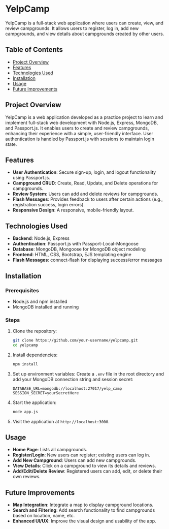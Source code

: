 # YelpCamp

YelpCamp is a full-stack web application where users can create, view, and review campgrounds. It allows users to register, log in, add new campgrounds, and view details about campgrounds created by other users.

## Table of Contents

- [Project Overview](#project-overview)
- [Features](#features)
- [Technologies Used](#technologies-used)
- [Installation](#installation)
- [Usage](#usage)
- [Future Improvements](#future-improvements)

## Project Overview

YelpCamp is a web application developed as a practice project to learn and implement full-stack web development with Node.js, Express, MongoDB, and Passport.js. It enables users to create and review campgrounds, enhancing their experience with a simple, user-friendly interface. User authentication is handled by Passport.js with sessions to maintain login state.

## Features

- **User Authentication**: Secure sign-up, login, and logout functionality using Passport.js.
- **Campground CRUD**: Create, Read, Update, and Delete operations for campgrounds.
- **Review System**: Users can add and delete reviews for campgrounds.
- **Flash Messages**: Provides feedback to users after certain actions (e.g., registration success, login errors).
- **Responsive Design**: A responsive, mobile-friendly layout.

## Technologies Used

- **Backend**: Node.js, Express
- **Authentication**: Passport.js with Passport-Local-Mongoose
- **Database**: MongoDB, Mongoose for MongoDB object modeling
- **Frontend**: HTML, CSS, Bootstrap, EJS templating engine
- **Flash Messages**: connect-flash for displaying success/error messages

## Installation

### Prerequisites

- Node.js and npm installed
- MongoDB installed and running

### Steps

1. Clone the repository:
    ```bash
    git clone https://github.com/your-username/yelpcamp.git
    cd yelpcamp
    ```

2. Install dependencies:
    ```bash
    npm install
    ```

3. Set up environment variables:
   Create a `.env` file in the root directory and add your MongoDB connection string and session secret:
    ```plaintext
    DATABASE_URL=mongodb://localhost:27017/yelp_camp
    SESSION_SECRET=yourSecretHere
    ```

4. Start the application:
    ```bash
    node app.js
    ```

5. Visit the application at `http://localhost:3000`.

## Usage

- **Home Page**: Lists all campgrounds.
- **Register/Login**: New users can register; existing users can log in.
- **Add New Campground**: Users can add new campgrounds.
- **View Details**: Click on a campground to view its details and reviews.
- **Add/Edit/Delete Review**: Registered users can add, edit, or delete their own reviews.


## Future Improvements

- **Map Integration**: Integrate a map to display campground locations.
- **Search and Filtering**: Add search functionality to find campgrounds based on location, name, etc.
- **Enhanced UI/UX**: Improve the visual design and usability of the app.

